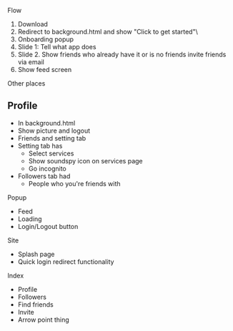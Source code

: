 Flow

1. Download
2. Redirect to background.html and show "Click to get started"\
3. Onboarding popup
4. Slide 1: Tell what app does
5. Slide 2. Show friends who already have it or is no friends invite friends via email
6. Show feed screen

Other places
## Profile 
- In background.html
- Show picture and logout
- Friends and setting tab
- Setting tab has
    + Select services
    + Show soundspy icon on services page
    + Go incognito
- Followers tab had
    + People who you're friends with


Popup
- Feed
- Loading
- Login/Logout button

Site
- Splash page
- Quick login redirect functionality

Index
- Profile
- Followers
- Find friends
- Invite
- Arrow point thing

